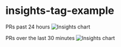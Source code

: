 # insights-tag-example

PRs past 24 hours
![Insights chart](https://insights-tag.herokuapp.com/prActivity.png?repo=levindixon/insights-tag-example&groupBy=day&period=4)


PRs over the last 30 minutes
![Insights chart](https://insights-tag.herokuapp.com/prActivity.png?repo=levindixon/insights-tag-example&groupBy=minute&period=30)
